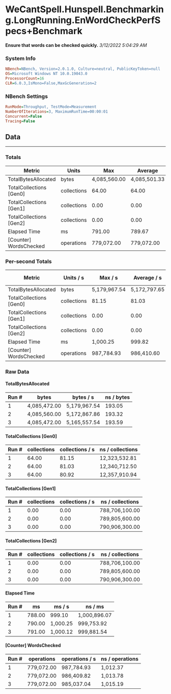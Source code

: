 ﻿# WeCantSpell.Hunspell.Benchmarking.LongRunning.EnWordCheckPerfSpecs+Benchmark
__Ensure that words can be checked quickly.__
_3/12/2022 5:04:29 AM_
### System Info
```ini
NBench=NBench, Version=2.0.1.0, Culture=neutral, PublicKeyToken=null
OS=Microsoft Windows NT 10.0.19043.0
ProcessorCount=16
CLR=6.0.3,IsMono=False,MaxGcGeneration=2
```

### NBench Settings
```ini
RunMode=Throughput, TestMode=Measurement
NumberOfIterations=3, MaximumRunTime=00:00:01
Concurrent=False
Tracing=False
```

## Data
-------------------

### Totals
|          Metric |           Units |             Max |         Average |             Min |          StdDev |
|---------------- |---------------- |---------------- |---------------- |---------------- |---------------- |
|TotalBytesAllocated |           bytes |    4,085,560.00 |    4,085,501.33 |    4,085,472.00 |           50.81 |
|TotalCollections [Gen0] |     collections |           64.00 |           64.00 |           64.00 |            0.00 |
|TotalCollections [Gen1] |     collections |            0.00 |            0.00 |            0.00 |            0.00 |
|TotalCollections [Gen2] |     collections |            0.00 |            0.00 |            0.00 |            0.00 |
|    Elapsed Time |              ms |          791.00 |          789.67 |          788.00 |            1.53 |
|[Counter] WordsChecked |      operations |      779,072.00 |      779,072.00 |      779,072.00 |            0.00 |

### Per-second Totals
|          Metric |       Units / s |         Max / s |     Average / s |         Min / s |      StdDev / s |
|---------------- |---------------- |---------------- |---------------- |---------------- |---------------- |
|TotalBytesAllocated |           bytes |    5,179,967.54 |    5,172,797.65 |    5,165,557.54 |        7,205.26 |
|TotalCollections [Gen0] |     collections |           81.15 |           81.03 |           80.92 |            0.11 |
|TotalCollections [Gen1] |     collections |            0.00 |            0.00 |            0.00 |            0.00 |
|TotalCollections [Gen2] |     collections |            0.00 |            0.00 |            0.00 |            0.00 |
|    Elapsed Time |              ms |        1,000.25 |          999.82 |          999.10 |            0.63 |
|[Counter] WordsChecked |      operations |      987,784.93 |      986,410.60 |      985,037.04 |        1,373.95 |

### Raw Data
#### TotalBytesAllocated
|           Run # |           bytes |       bytes / s |      ns / bytes |
|---------------- |---------------- |---------------- |---------------- |
|               1 |    4,085,472.00 |    5,179,967.54 |          193.05 |
|               2 |    4,085,560.00 |    5,172,867.86 |          193.32 |
|               3 |    4,085,472.00 |    5,165,557.54 |          193.59 |

#### TotalCollections [Gen0]
|           Run # |     collections | collections / s |ns / collections |
|---------------- |---------------- |---------------- |---------------- |
|               1 |           64.00 |           81.15 |   12,323,532.81 |
|               2 |           64.00 |           81.03 |   12,340,712.50 |
|               3 |           64.00 |           80.92 |   12,357,910.94 |

#### TotalCollections [Gen1]
|           Run # |     collections | collections / s |ns / collections |
|---------------- |---------------- |---------------- |---------------- |
|               1 |            0.00 |            0.00 |  788,706,100.00 |
|               2 |            0.00 |            0.00 |  789,805,600.00 |
|               3 |            0.00 |            0.00 |  790,906,300.00 |

#### TotalCollections [Gen2]
|           Run # |     collections | collections / s |ns / collections |
|---------------- |---------------- |---------------- |---------------- |
|               1 |            0.00 |            0.00 |  788,706,100.00 |
|               2 |            0.00 |            0.00 |  789,805,600.00 |
|               3 |            0.00 |            0.00 |  790,906,300.00 |

#### Elapsed Time
|           Run # |              ms |          ms / s |         ns / ms |
|---------------- |---------------- |---------------- |---------------- |
|               1 |          788.00 |          999.10 |    1,000,896.07 |
|               2 |          790.00 |        1,000.25 |      999,753.92 |
|               3 |          791.00 |        1,000.12 |      999,881.54 |

#### [Counter] WordsChecked
|           Run # |      operations |  operations / s | ns / operations |
|---------------- |---------------- |---------------- |---------------- |
|               1 |      779,072.00 |      987,784.93 |        1,012.37 |
|               2 |      779,072.00 |      986,409.82 |        1,013.78 |
|               3 |      779,072.00 |      985,037.04 |        1,015.19 |


